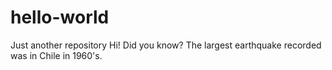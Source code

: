 # hello-world
Just another repository
Hi! 
Did you know?
The largest earthquake recorded was in Chile in 1960's.
